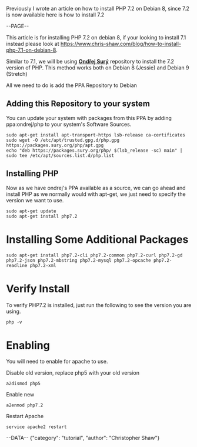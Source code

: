 Previously I wrote an article on how to install PHP 7.2 on Debian 8, since 7.2 is now available here is how to install 7.2

--PAGE--


This article is for installing PHP 7.2 on debian 8, if your looking to install 7.1 instead please look at https://www.chris-shaw.com/blog/how-to-install-php-7.1-on-debian-8.


Similar to 7.1, we will be using [**Ondřej Surý**](https://packages.sury.org/php/) repository to install the 7.2 version of PHP. This method works both on Debian 8 (Jessie) and Debian 9 (Stretch)

All we need to do is add the PPA Repository to Debian

## Adding this Repository to your system ##
You can update your system with packages from this PPA by adding ppa:ondrej/php to your system's Software Sources.

    sudo apt-get install apt-transport-https lsb-release ca-certificates
    sudo wget -O /etc/apt/trusted.gpg.d/php.gpg https://packages.sury.org/php/apt.gpg
    echo "deb https://packages.sury.org/php/ $(lsb_release -sc) main" | sudo tee /etc/apt/sources.list.d/php.list


## Installing PHP
Now as we have ondrej's PPA available as a source, we can go ahead and install PHP as we normally would with apt-get, we just need to specify the version we want to use.

    sudo apt-get update
    sudo apt-get install php7.2

# Installing Some Additional Packages
    sudo apt-get install php7.2-cli php7.2-common php7.2-curl php7.2-gd php7.2-json php7.2-mbstring php7.2-mysql php7.2-opcache php7.2-readline php7.2-xml

# Verify Install
To verify PHP7.2 is installed, just run the following to see the version you are using.
    
    php -v
    
    
# Enabling
You will need to enable for apache to use.

Disable old version, replace php5 with your old version

    a2dismod php5
    
Enable new 

    a2enmod php7.2

Restart Apache

    service apache2 restart

--DATA--
{"category": "tutorial", "author": "Christopher Shaw"}
